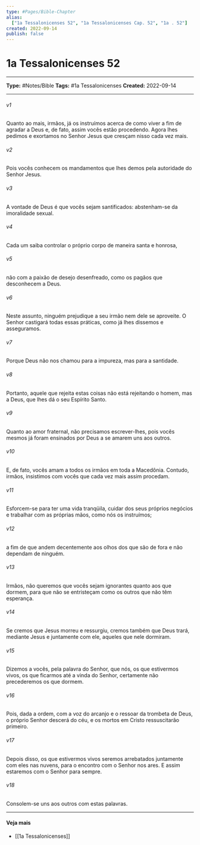 ```yaml
---
type: #Pages/Bible-Chapter
alias:
  ["1a Tessalonicenses 52", "1a Tessalonicenses Cap. 52", "1a . 52"]
created: 2022-09-14
publish: false
---
```


# 1a Tessalonicenses 52

---

**Type:** #Notes/Bible
**Tags:** #1a Tessalonicenses
**Created:** 2022-09-14

---

###### v1
Quanto ao mais, irmãos, já os instruímos acerca de como viver a fim de agradar a Deus e, de fato, assim vocês estão procedendo. Agora lhes pedimos e exortamos no Senhor Jesus que cresçam nisso cada vez mais.
###### v2
Pois vocês conhecem os mandamentos que lhes demos pela autoridade do Senhor Jesus.
###### v3
A vontade de Deus é que vocês sejam santificados: abstenham-se da imoralidade sexual.
###### v4
Cada um saiba controlar o próprio corpo de maneira santa e honrosa,
###### v5
não com a paixão de desejo desenfreado, como os pagãos que desconhecem a Deus.
###### v6
Neste assunto, ninguém prejudique a seu irmão nem dele se aproveite. O Senhor castigará todas essas práticas, como já lhes dissemos e asseguramos.
###### v7
Porque Deus não nos chamou para a impureza, mas para a santidade.
###### v8
Portanto, aquele que rejeita estas coisas não está rejeitando o homem, mas a Deus, que lhes dá o seu Espírito Santo.
###### v9
Quanto ao amor fraternal, não precisamos escrever-lhes, pois vocês mesmos já foram ensinados por Deus a se amarem uns aos outros.
###### v10
E, de fato, vocês amam a todos os irmãos em toda a Macedônia. Contudo, irmãos, insistimos com vocês que cada vez mais assim procedam.
###### v11
Esforcem-se para ter uma vida tranqüila, cuidar dos seus próprios negócios e trabalhar com as próprias mãos, como nós os instruímos;
###### v12
a fim de que andem decentemente aos olhos dos que são de fora e não dependam de ninguém.
###### v13
Irmãos, não queremos que vocês sejam ignorantes quanto aos que dormem, para que não se entristeçam como os outros que não têm esperança.
###### v14
Se cremos que Jesus morreu e ressurgiu, cremos também que Deus trará, mediante Jesus e juntamente com ele, aqueles que nele dormiram.
###### v15
Dizemos a vocês, pela palavra do Senhor, que nós, os que estivermos vivos, os que ficarmos até a vinda do Senhor, certamente não precederemos os que dormem.
###### v16
Pois, dada a ordem, com a voz do arcanjo e o ressoar da trombeta de Deus, o próprio Senhor descerá do céu, e os mortos em Cristo ressuscitarão primeiro.
###### v17
Depois disso, os que estivermos vivos seremos arrebatados juntamente com eles nas nuvens, para o encontro com o Senhor nos ares. E assim estaremos com o Senhor para sempre.
###### v18
Consolem-se uns aos outros com estas palavras.


---

#### Veja mais

- [[1a Tessalonicenses]]

